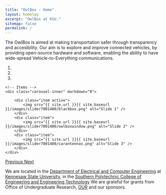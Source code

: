 ```yaml
---
title: "OwlBox - Home"
layout: homelay
excerpt: "OwlBox at KSU."
sitemap: false
permalink: /
---
```


The OwlBox is aimed at making transportation safer through transparency and accesibility. 
Our aim is to explore and improve connected vehicles, by providing open-source hardware and software, enabling the ability to have wide-spread Vehicle-to-Everything communications. 


<div markdown="0" id="carousel" class="carousel slide" data-ride="carousel" data-interval="5000" data-pause="hover" >
    <!-- Menu -->
    <ol class="carousel-indicators">
        <li data-target="#carousel" data-slide-to="0" class="active"></li>
        <li data-target="#carousel" data-slide-to="1"></li>
        <li data-target="#carousel" data-slide-to="2"></li>
    </ol>

    <!-- Items -->
    <div class="carousel-inner" markdown="0">

        <div class="item active">
            <img src="{{ site.url }}{{ site.baseurl }}/images/slider7001400/blackbox.png" alt="Slide 1" />
        </div>
        <div class="item">
            <img src="{{ site.url }}{{ site.baseurl }}/images/slider7001400/owlboxwindow.png" alt="Slide 2" />
        </div>
        <div class="item">
            <img src="{{ site.url }}{{ site.baseurl }}/images/slider7001400/carantennas.png" alt="Slide 3" />
        </div>
    </div>
  <a class="left carousel-control" href="#carousel" role="button" data-slide="prev">
    <span class="glyphicon glyphicon-chevron-left" aria-hidden="true"></span>
    <span class="sr-only">Previous</span>
  </a>
  <a class="right carousel-control" href="#carousel" role="button" data-slide="next">
    <span class="glyphicon glyphicon-chevron-right" aria-hidden="true"></span>
    <span class="sr-only">Next</span>
  </a>
</div>

We are located in the [Department of Electrical and Computer Engineering](https://engineering.kennesaw.edu/electrical-computer/) at [Kennesaw State University](https://www.kennesaw.edu/), in the [Southern Polytechnic College of Engineering and Engineering Technology](https://engineering.kennesaw.edu/)
We are grateful for grants from Office of Undergraduate Research, [OUR](https://research.kennesaw.edu/our/) and our sponsors.
